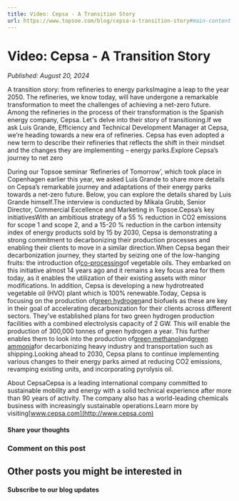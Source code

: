 ```yaml
---
title: Video: Cepsa - A Transition Story
url: https://www.topsoe.com/blog/cepsa-a-transition-story#main-content
---
```


# Video: Cepsa - A Transition Story

*Published: August 20, 2024*

A transition story: from refineries to energy parksImagine a leap to the year 2050. The refineries, we know today, will have undergone a remarkable transformation to meet the challenges of achieving a net-zero future. Among the refineries in the process of their transformation is the Spanish energy company, Cepsa. Let's delve into their story of transitioning.If we ask Luis Grande, Efficiency and Technical Development Manager at Cepsa, we’re heading towards a new era of refineries. Cepsa has even adopted a new term to describe their refineries that reflects the shift in their mindset and the changes they are implementing – energy parks.Explore Cepsa’s journey to net zero

During our Topsoe seminar ‘Refineries of Tomorrow’, which took place in Copenhagen earlier this year, we asked Luis Grande to share more details on Cepsa’s remarkable journey and adaptations of their energy parks towards a net-zero future. Below, you can explore the details shared by Luis Grande himself.The interview is conducted by Mikala Grubb, Senior Director, Commercial Excellence and Marketing in Topsoe.Cepsa’s key initiativesWith an ambitious strategy of a 55 % reduction in CO2 emissions for scope 1 and scope 2, and a 15-20 % reduction in the carbon intensity index of energy products sold by 15 by 2030, Cepsa is demonstrating a strong commitment to decarbonizing their production processes and enabling their clients to move in a similar direction.When Cepsa began their decarbonization journey, they started by seizing one of the low-hanging fruits: the introduction of[co-processing](/co-processing-for-kerosene-hydrotreating?hsCtaTracking=95ed5772-97a1-4cd8-8664-e8f48c7f03eb%7Cc95fd00b-b4d1-40b3-a03a-ec674cc06b75)of vegetable oils. They embarked on this initiative almost 14 years ago and it remains a key focus area for them today, as it enables the utilization of their existing assets with minor modifications. In addition, Cepsa is developing a new hydrotreated vegetable oil (HVO) plant which is 100% renewable.Today, Cepsa is focusing on the production of[green hydrogen](/processes/green-hydrogen)and biofuels as these are key in their goal of accelerating decarbonization for their clients across different sectors. They’ve established plans for two green hydrogen production facilities with a combined electrolysis capacity of 2 GW. This will enable the production of 300,000 tonnes of green hydrogen a year. This further enables them to look into the production of[green methanol](/processes/green-methanol)and[green ammonia](/processes/green-ammonia)for decarbonizing heavy industry and transportation such as shipping.Looking ahead to 2030, Cepsa plans to continue implementing various changes to their energy parks aimed at reducing CO2 emissions, revamping existing units, and incorporating pyrolysis oil.

About CepsaCepsa is a leading international company committed to sustainable mobility and energy with a solid technical experience after more than 90 years of activity. The company also has a world-leading chemicals business with increasingly sustainable operations.Learn more by visiting[www.cepsa.com](http://www.cepsa.com)

#### Share your thoughts

### Comment on this post

## Other posts you might be interested in

#### Subscribe to our blog updates